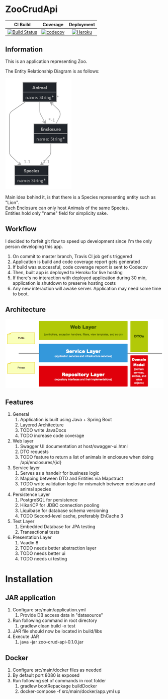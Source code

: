 # ZooCrudApi

| CI Build           | Coverage           | Deployment           |
|:-------------:|:-------------:|:-------------:|
[![Build Status](https://travis-ci.org/capybaracreations/ZooCrudApi.svg?branch=master)](https://travis-ci.org/capybaracreations/ZooCrudApi) | [![codecov](https://codecov.io/gh/capybaracreations/ZooCrudApi/branch/master/graph/badge.svg)](https://codecov.io/gh/capybaracreations/ZooCrudApi/branch/master) | [![Heroku](http://heroku-badge.herokuapp.com/?app=zoo-crud-api&style=flat&svg=1&root=health)](https://zoo-crud-api.herokuapp.com/) | 

## Information
This is an application representing Zoo.

The Entity Relationship Diagram is as follows:

![Entity Relationship Diagram](https://github.com/capybaracreations/ZooCrudApi/blob/master/documentation/ERD.png)

Main idea behind it, is that there is a Species representing entity such as "Lion".<br>
Each Enclosure can only host Animals of the same Species.<br>
Entities hold only "name" field for simplicity sake.

## Workflow
I decided to forfeit git flow to speed up development since I'm the only person developing this app.
1. On commit to master branch, Travis CI job get's triggered
2. Application is build and code coverage report gets generated
3. If build was successful, code coverage report is sent to Codecov
4. Then, built app is deployed to Heroku for live hosting
5. If there's no interaction with deployed application during 30 min, application is shutdown to preserve hosting costs
6. Any new interaction will awake server. Application may need some time to boot.

## Architecture
![Layered Architecture](https://github.com/capybaracreations/ZooCrudApi/blob/master/documentation/spring-web-app-architecture.png)

## Features
1. General
    1. Application is built using Java + Spring Boot
    2. Layered Architecture
    3. TODO write JavaDocs
    4. TODO increase code coverage
2. Web layer
    1. Swagger UI documentation at host/swagger-ui.html
    2. DTO requests
    2. TODO feature to return a list of animals in enclosure when doing /api/enclosures/{id}
3. Service layer
    1. Serves as a handelr for business logic
    2. Mapping between DTO and Entities via Mapstruct
    3. TODO write validation logic for mismatch between enclosure and animal species
4. Persistence Layer
    1. PostgreSQL for persistence
    2. HikariCP for JDBC connection pooling
    3. Liquibase for database schema versioning
    4. TODO Second-level cache, preferably EhCache 3
5. Test Layer
    1. Embedded Database for JPA testing
    2. Transactional tests
6. Presentation Layer
    1. Vaadin 8
    2. TODO needs better abstraction layer
    3. TODO needs better ui
    4. TODO needs ui testing

# Installation
## JAR application
1. Configure src/main/application.yml
    1. Provide DB access data in "datasource"
2. Run following command in root directory
    1. gradlew clean build -x test
3. JAR file should now be located in build/libs
4. Execute JAR
    1. java -jar zoo-crud-api-0.1.0.jar
## Docker
1. Configure src/main/docker files as needed
2. By default port 8080 is exposed
3. Run following set of commands in root folder
    1. gradlew bootRepackage buildDocker
    2. docker-compose -f src/main/docker/app.yml up

